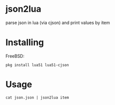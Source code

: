 # json2lua
parse json in lua (via cjson) and print values by item

# Installing

  FreeBSD:
  ~~~
  pkg install lua51 lua51-cjson
  ~~~
  
# Usage
  ~~~
  cat json.json | json2lua item
  ~~~
